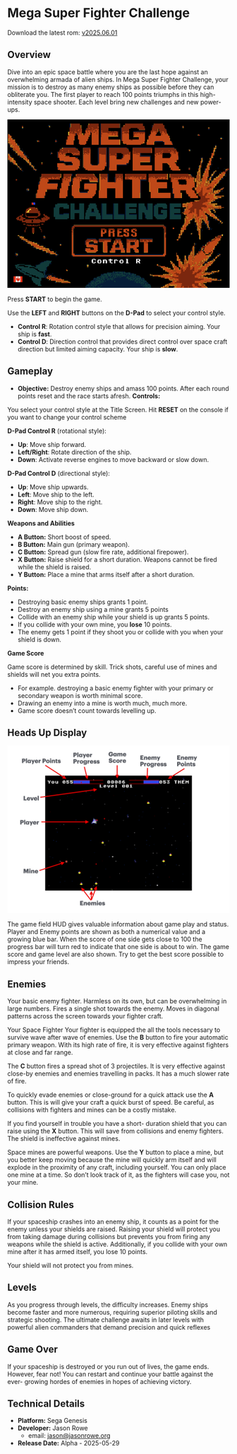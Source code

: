 # Mega Super Fighter Challenge

Download the latest rom: [v2025.06.01](https://github.com/jasonfrowe/MySegaGame/releases/tag/v2025.06.01)  

## Overview
Dive into an epic space battle where you are the
last hope against an overwhelming armada of
alien ships. In Mega Super Fighter Challenge,
your mission is to destroy as many enemy ships
as possible before they can obliterate you. The
first player to reach 100 points triumphs in this
high-intensity space shooter.
Each level bring new challenges and new power-
ups.

![Title Screen](figures/Title_screen.png)

Press **START** to begin the game.

Use the **LEFT** and **RIGHT** buttons on the **D-Pad**
to select your control style.

- **Control R**: Rotation control style that allows
for precision aiming. Your ship is **fast**.
- **Control D**: Direction control that provides
direct control over space craft direction but
limited aiming capacity. Your ship is **slow**.

## Gameplay
- **Objective:** Destroy enemy ships and amass 100 points. After each round points reset and
the race starts afresh.
**Controls:**

You select your control style at the Title Screen.
Hit **RESET** on the console if you want to change
your control scheme

**D-Pad Control R** (rotational style):
- **Up**: Move ship forward.
- **Left/Right**: Rotate direction of the ship.
- **Down**: Activate reverse engines to move
backward or slow down.

**D-Pad Control D** (directional style):
- **Up**: Move ship upwards.
- **Left**: Move ship to the left.
- **Right**: Move ship to the right.
- **Down**: Move ship down.

**Weapons and Abilities**
- **A Button:** Short boost of speed.
- **B Button:** Main gun (primary weapon).
- **C Button:** Spread gun (slow fire rate, additional firepower).
- **X Button:** Raise shield for a short duration. Weapons cannot be fired while the shield is raised.
- **Y Button:** Place a mine that arms itself after a short duration.

**Points:**
- Destroying basic enemy ships grants 1 point.
- Destroy an enemy ship using a mine grants 5
points
- Collide with an enemy ship while your shield
is up grants 5 points.
- If you collide with your own mine, you **lose** 10
points.
- The enemy gets 1 point if they shoot you or
collide with you when your shield is down.

**Game Score**

Game score is determined by skill. Trick
shots, careful use of mines and shields will net
you extra points.
- For example. destroying a basic enemy fighter
with your primary or secondary weapon is
worth minimal score.
- Drawing an enemy into a mine is worth much,
much more.
- Game score doesn’t count towards levelling
up.

## Heads Up Display ##

![Title Screen](figures/Screen_anotated.png)

The game field HUD gives valuable information
about game play and status. Player and Enemy
points are shown as both a numerical value and a
growing blue bar. When the score of one side
gets close to 100 the progress bar will turn red to
indicate that one side is about to win.
The game score and game level are also shown.
Try to get the best score possible to impress your
friends.

## Enemies ##

Your basic enemy fighter.
Harmless on its own, but
can be overwhelming in
large numbers. Fires a
single shot towards the
enemy. Moves in
diagonal patterns
across the screen towards your
fighter craft.

Your Space Fighter
Your fighter is equipped the
all the tools necessary to
survive wave after wave
of enemies.
Use the **B** button to fire
your automatic primary
weapon. With its high rate of
fire, it is very effective against
fighters at close and far range.

The **C** button fires a spread shot of 3 projectiles.
It is very effective against close-by enemies and
enemies travelling in packs. It has a much slower
rate of fire.

To quickly evade enemies or close-ground for a
quick attack use the **A** button. This is will give
your craft a quick burst of speed. Be careful, as
collisions with fighters and mines can be a costly
mistake.

If you find yourself in trouble you have a short-
duration shield that you can raise using the **X**
button. This will save from collisions and enemy
fighters. The shield is ineffective against mines.

Space mines are powerful weapons. Use the **Y**
button to place a mine, but you better keep
moving because the mine will quickly arm itself
and will explode in the proximity of any craft,
including yourself. You can only place one mine
at a time. So don’t look track of it, as the fighters
will case you, not your mine.

## Collision Rules
If your spaceship crashes into an enemy ship, it
counts as a point for the enemy unless your
shields are raised. Raising your shield will protect
you from taking damage during collisions but
prevents you from firing any weapons while the
shield is active. Additionally, if you collide with
your own mine after it has armed itself, you lose
10 points.

Your shield will not protect you from mines.

## Levels
As you progress through levels, the difficulty
increases. Enemy ships become faster and more
numerous, requiring superior piloting skills and
strategic shooting. The ultimate challenge awaits
in later levels with powerful alien commanders
that demand precision and quick reflexes

## Game Over
If your spaceship is destroyed or you run out of
lives, the game ends. However, fear not! You can
restart and continue your battle against the ever-
growing hordes of enemies in hopes of achieving
victory.

## Technical Details
- **Platform:** Sega Genesis
- **Developer:** Jason Rowe
  - email: jason@jasonrowe.org
- **Release Date:** Alpha - 2025-05-29

